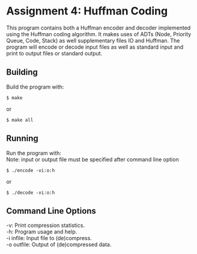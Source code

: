 # Assignment 4: Huffman Coding
 
This program contains both a Huffman encoder and decoder implemented using
the Huffman coding algorithm. It makes uses of ADTs (Node, Priority Queue, Code,
Stack) as well supplementary files IO and Huffman. The program will encode or 
decode input files as well as standard input and print to output files 
or standard output.
 
## Building
 
Build the program with:
```
$ make
```
or
```
$ make all
```
## Running

Run the program with:\
Note: input or output file must be specified after command line option
```
$ ./encode -vi:o:h
``` 
or
```
$ ./decode -vi:o:h
```

## Command Line Options

-v:             Print compression statistics.\
-h:             Program usage and help.\
-i infile:      Input file to (de)compress.\
-o outfile:     Output of (de)compressed data.
